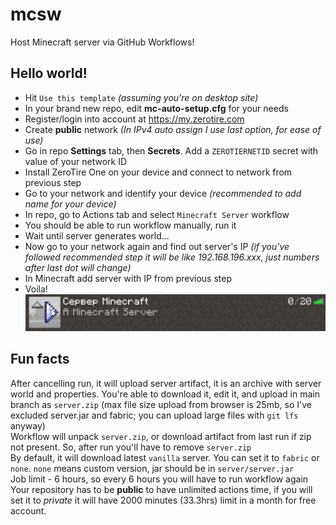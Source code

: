 # mcsw

Host Minecraft server via GitHub Workflows!

## Hello world!

* Hit `Use this template` *(assuming you're on desktop site)*
* In your brand new repo, edit **mc-auto-setup.cfg** for your needs
* Register/login into account at https://my.zerotire.com
* Create **public** network *(In IPv4 auto assign I use last option, for ease of use)*
* Go in repo **Settings** tab, then **Secrets**. Add a `ZEROTIERNETID` secret with value of your network ID
* Install ZeroTire One on your device and connect to network from previous step
* Go to your network and identify your device *(recommended to add name for your device)*
* In repo, go to Actions tab and select `Minecraft Server` workflow
* You should be able to run workflow manually, run it
* Wait until server generates world...
* Now go to your network again and find out server's IP *(if you've followed recommended step it will be like 192.168.196.xxx, just numbers after last dot will change)*
* In Minecraft add server with IP from previous step
* Voila!
![screen](https://github.com/Google61/mcsw/raw/main/screen.png)

## Fun facts

After cancelling run, it will upload server artifact, it is an archive with server world and properties. You're able to download it, edit it, and upload in main branch as `server.zip` (max file size upload from browser is 25mb, so I've excluded server.jar and fabric; you can upload large files with `git lfs` anyway)    
Workflow will unpack `server.zip`, or download artifact from last run if zip not present. So, after run you'll have to remove `server.zip`    
By default, it will download latest `vanilla` server. You can set it to `fabric` or `none`. `none` means custom version, jar should be in `server/server.jar`    
Job limit - 6 hours, so every 6 hours you will have to run workflow again    
Your repository has to be **public** to have unlimited actions time, if you will set it to *private* it will have 2000 minutes (33.3hrs) limit in a month for free account.
